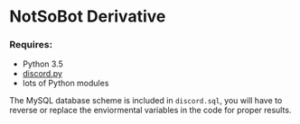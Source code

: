 # NotSoBot Derivative
### Requires:
- Python 3.5
- [discord.py](https://github.com/rapptz/discord.py)
- lots of Python modules

The MySQL database scheme is included in `discord.sql`, you will have to reverse or replace the enviormental variables in the code for proper results.
